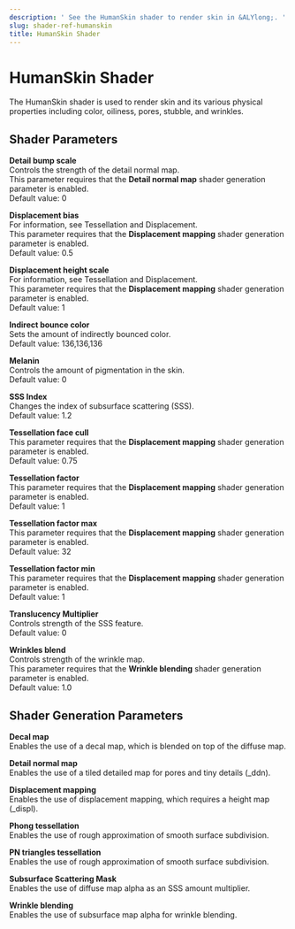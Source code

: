 ```yaml
---
description: ' See the HumanSkin shader to render skin in &ALYlong;. '
slug: shader-ref-humanskin
title: HumanSkin Shader
---
```

# HumanSkin Shader<a name="shader-ref-humanskin"></a>

The HumanSkin shader is used to render skin and its various physical properties including color, oiliness, pores, stubble, and wrinkles\.

## Shader Parameters<a name="shader-ref-humanskin-shader-parameters"></a>

**Detail bump scale**  
Controls the strength of the detail normal map\.  
This parameter requires that the **Detail normal map** shader generation parameter is enabled\.  
Default value: 0

**Displacement bias**  
For information, see Tessellation and Displacement\.  
This parameter requires that the **Displacement mapping** shader generation parameter is enabled\.  
Default value: 0\.5

**Displacement height scale**  
For information, see Tessellation and Displacement\.  
This parameter requires that the **Displacement mapping** shader generation parameter is enabled\.  
Default value: 1

**Indirect bounce color**  
Sets the amount of indirectly bounced color\.  
Default value: 136,136,136

**Melanin**  
Controls the amount of pigmentation in the skin\.  
Default value: 0

**SSS Index**  
Changes the index of subsurface scattering \(SSS\)\.  
Default value: 1\.2

**Tessellation face cull**  
This parameter requires that the **Displacement mapping** shader generation parameter is enabled\.  
Default value: 0\.75

**Tessellation factor**  
This parameter requires that the **Displacement mapping** shader generation parameter is enabled\.  
Default value: 1

**Tessellation factor max**  
This parameter requires that the **Displacement mapping** shader generation parameter is enabled\.  
Default value: 32

**Tessellation factor min**  
This parameter requires that the **Displacement mapping** shader generation parameter is enabled\.  
Default value: 1

**Translucency Multiplier**  
Controls strength of the SSS feature\.  
Default value: 0

**Wrinkles blend**  
Controls strength of the wrinkle map\.  
This parameter requires that the **Wrinkle blending** shader generation parameter is enabled\.  
Default value: 1\.0

## Shader Generation Parameters<a name="shader-ref-humanskin-shader-generation-parameters"></a>

**Decal map**  
Enables the use of a decal map, which is blended on top of the diffuse map\.

**Detail normal map**  
Enables the use of a tiled detailed map for pores and tiny details \(\_ddn\)\.

**Displacement mapping**  
Enables the use of displacement mapping, which requires a height map \(\_displ\)\.

**Phong tessellation**  
Enables the use of rough approximation of smooth surface subdivision\.

**PN triangles tessellation**  
Enables the use of rough approximation of smooth surface subdivision\.

**Subsurface Scattering Mask**  
Enables the use of diffuse map alpha as an SSS amount multiplier\.

**Wrinkle blending**  
Enables the use of subsurface map alpha for wrinkle blending\.